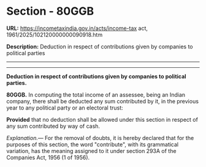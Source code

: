 # Section - 80GGB

**URL:** https://incometaxindia.gov.in/acts/income-tax act, 1961/2025/102120000000090918.htm

**Description:** Deduction in respect of contributions given by companies to political parties

---

****

**Deduction in respect of contributions given by companies to political parties.**

**80GGB.** In computing the total income of an assessee, being an Indian company, there shall be deducted any sum contributed by it, in the previous year to any political party or an electoral trust:

**Provided** that no deduction shall be allowed under this section in respect of any sum contributed by way of cash.

_Explanation.—_ For the removal of doubts, it is hereby declared that for the purposes of this section, the word "contribute", with its grammatical variation, has the meaning assigned to it under section 293A of the Companies Act, 1956 (1 of 1956).